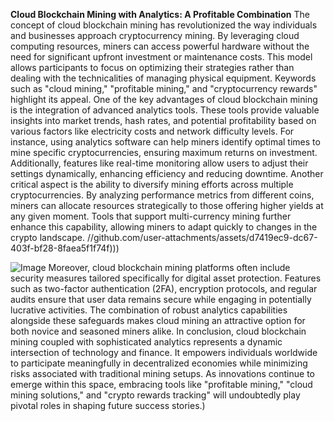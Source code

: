 **Cloud Blockchain Mining with Analytics: A Profitable Combination**
The concept of cloud blockchain mining has revolutionized the way individuals and businesses approach cryptocurrency mining. By leveraging cloud computing resources, miners can access powerful hardware without the need for significant upfront investment or maintenance costs. This model allows participants to focus on optimizing their strategies rather than dealing with the technicalities of managing physical equipment. Keywords such as "cloud mining," "profitable mining," and "cryptocurrency rewards" highlight its appeal.
One of the key advantages of cloud blockchain mining is the integration of advanced analytics tools. These tools provide valuable insights into market trends, hash rates, and potential profitability based on various factors like electricity costs and network difficulty levels. For instance, using analytics software can help miners identify optimal times to mine specific cryptocurrencies, ensuring maximum returns on investment. Additionally, features like real-time monitoring allow users to adjust their settings dynamically, enhancing efficiency and reducing downtime. 
Another critical aspect is the ability to diversify mining efforts across multiple cryptocurrencies. By analyzing performance metrics from different coins, miners can allocate resources strategically to those offering higher yields at any given moment. Tools that support multi-currency mining further enhance this capability, allowing miners to adapt quickly to changes in the crypto landscape. 
 //github.com/user-attachments/assets/d7419ec9-dc67-403f-bf28-8faea5f1f74f)))

![Image](https://github.com/user-attachments/assets/4a25d116-2220-4385-b08e-f287af8fcbc4)
Moreover, cloud blockchain mining platforms often include security measures tailored specifically for digital asset protection. Features such as two-factor authentication (2FA), encryption protocols, and regular audits ensure that user data remains secure while engaging in potentially lucrative activities. The combination of robust analytics capabilities alongside these safeguards makes cloud mining an attractive option for both novice and seasoned miners alike.
In conclusion, cloud blockchain mining coupled with sophisticated analytics represents a dynamic intersection of technology and finance. It empowers individuals worldwide to participate meaningfully in decentralized economies while minimizing risks associated with traditional mining setups. As innovations continue to emerge within this space, embracing tools like "profitable mining," "cloud mining solutions," and "crypto rewards tracking" will undoubtedly play pivotal roles in shaping future success stories.)

